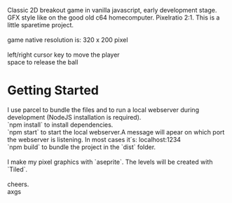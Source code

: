 Classic 2D breakout game in vanilla javascript, early development stage.
GFX style like on the good old c64 homecomputer. Pixelratio 2:1. This is a little sparetime project.
<br><br>
game native resolution is: 320 x 200 pixel <br>
<br>
left/right cursor key to move the player <br>
space to release the ball <br>
<h1> Getting Started</h1>
I use parcel to bundle the files and to run a local webserver during development
(NodeJS installation is required).
<br>
`npm install` to install dependencies.<br>
`npm start` to start the local webserver.A message will apear on which port the webserver is listening.
In most cases it´s: localhost:1234<br>
`npm build` to bundle the project in the `dist` folder. <br>
<br>
I make my pixel graphics with `aseprite`.
The levels will be created with `Tiled`.
<br><br>
cheers.<br>
axgs